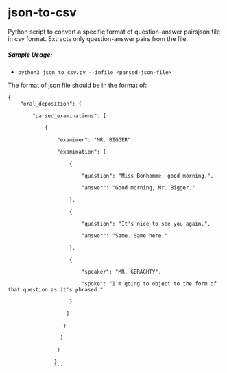 # json-to-csv
Python script to convert a specific format of question-answer pairsjson file in csv format. Extracts only question-answer pairs from the file.

##### Sample Usage:

 * ``python3 json_to_csv.py --infile <parsed-json-file>``

The format of json file should be in the format of:
```
{
    "oral_deposition": {
    
        "parsed_examinations": [
        
            {
            
                "examiner": "MR. BIGGER",
                
                "examination": [
                
                    {
                    
                        "question": "Miss Bonhomme, good morning.",
                        
                        "answer": "Good morning, Mr. Bigger."
                        
                    },
                    
                    {
                    
                        "question": "It's nice to see you again.",
                        
                        "answer": "Same. Same here."
                        
                    },
                    
                    {
                    
                        "speaker": "MR. GERAGHTY",
                        
                        "spoke": "I'm going to object to the form of that question as it's phrased."
                        
                    }
                    
                   ]
                   
                  }
                  
                 ]
                 
                }
                
               }
               ```
